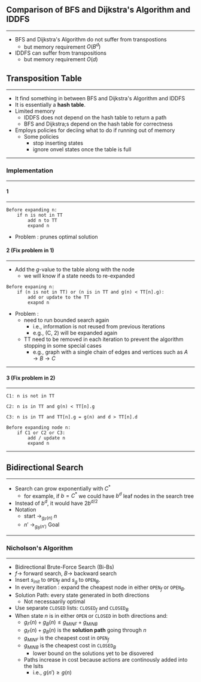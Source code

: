 ## Comparison of BFS and Dijkstra's Algorithm and IDDFS
---
- BFS and Dijkstra's Algorithm do not suffer from transpostions
  - but memory requirement $O(B^d)$
- IDDFS can suffer from transpositions
  - but memory requirement $O(d)$
## Transposition Table
---
- It find something in between BFS and Dijkstra's Algorithm and IDDFS
- It is essentially a **hash table**.
- Limited memory
  - IDDFS does not depend on the hash table to return a path
  - BFS and Dijkstra;s depend on the hash table for correctness
- Employs policies for deciing what to do if running out of memory
  - Some policies
    - stop inserting states
    - ignore onvel states once the table is full
---
### Implementation
---
#### 1
---
```
Before expanding n:
    if n is not in TT
        add n to TT
        expand n
```

- Problem : prunes optimal solution
#### 2 (Fix problem in 1)
---
- Add the $g$-value to the table along with the node
    - we will know if a state needs to re-expanded

```
Before expaning n:
    if (n is not in TT) or (n is in TT and g(n) < TT[n].g):
        add or update to the TT
        exapnd n
```

- Problem : 
  - need to run bounded search again
    - i.e., information is not reused from previous iterations
    - e.g., (C, 2) will be expanded again
  - TT need to be removed in each iteration to prevent the algorithm stopping in some special cases
    - e.g., graph with a single chain of edges and vertices such as $A \rightarrow B \rightarrow C$
---
#### 3 (Fix problem in 2)
---
```
C1: n is not in TT

C2: n is in TT and g(n) < TT[n].g

C3: n is in TT and TT[n].g = g(n) and d > TT[n].d

Before expanding node n:
    if C1 or C2 or C3:
        add / update n
        expand n
```
---
## Bidirectional Search
---
- Search can grow exponentially with $C^*$ 
  - for example, if $b=C^*$ we could have $b^d$ leaf nodes in the search tree
- Instead of $b^d$, it would have $2b^{d/2}$
- Notation
    - start $\rightarrow_{g_F(n)}$ $n$
    - $n'$ $\rightarrow_{g_B(n')}$ Goal
---
### Nicholson's Algorithm
---
- Bidirectional Brute-Force Search (Bi-Bs)
- $f \rightarrow$ forward search, $B \rightarrow$ backward search 
- Insert $s_{init}$ to `OPEN`$_f$ and $s_g$ to `OPEN`$_B$.
- In every iteration : expand the cheapest node in either `OPEN`$_f$ or `OPEN`$_B$.
- Solution Path: every state generated in both directions
  - Not necessaarily optimal
- Use separate `CLOSED` lists: `CLOSED`$_f$ and `CLOSED`$_B$
- When state $n$ is in either `OPEN` or `CLOSED` in both directions and:
  - $g_F(n)+g_B(n) \leq g_{MINF} + g_{MINB}$
  - $g_F(n)+g_B(n)$ is the **solution path** going through $n$
  - $g_{MINF}$ is the cheapest cost in `OPEN`$_f$
  - $g_{MINB}$ is the cheapest cost in `CLOSED`$_B$
    - lower bound on the solutions yet to be disovered
  - Paths increase in cost because actions are continously added into the lsits
    - i.e., $g(n') \geq g(n)$
